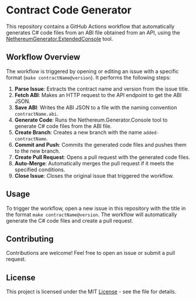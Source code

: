# Contract Code Generator

This repository contains a GitHub Actions workflow that automatically generates C# code files from an ABI file obtained from an API, using the [NethereumGenerator.ExtendedConsole](https://github.com/ArdenHide/NethereumGenerator) tool.

## Workflow Overview

The workflow is triggered by opening or editing an issue with a specific format (`make contractName@version`). It performs the following steps:

1. **Parse Issue**: Extracts the contract name and version from the issue title.
2. **Fetch ABI**: Makes an HTTP request to the API endpoint to get the ABI JSON.
3. **Save ABI**: Writes the ABI JSON to a file with the naming convention `contractName.abi`.
4. **Generate Code**: Runs the Nethereum.Generator.Console tool to generate C# code files from the ABI file.
5. **Create Branch**: Creates a new branch with the name `added-contractName`.
6. **Commit and Push**: Commits the generated code files and pushes them to the new branch.
7. **Create Pull Request**: Opens a pull request with the generated code files.
8. **Auto-Merge**: Automatically merges the pull request if it meets the specified conditions.
9. **Close Issue**: Closes the original issue that triggered the workflow.

## Usage

To trigger the workflow, open a new issue in this repository with the title in the format `make contractName@version`. The workflow will automatically generate the C# code files and create a pull request.

## Contributing

Contributions are welcome! Feel free to open an issue or submit a pull request.

## License

This project is licensed under the MIT [License](https://github.com/The-Poolz/poolz.finance.csharp.contracts?tab=MIT-1-ov-file) - see the file for details.
